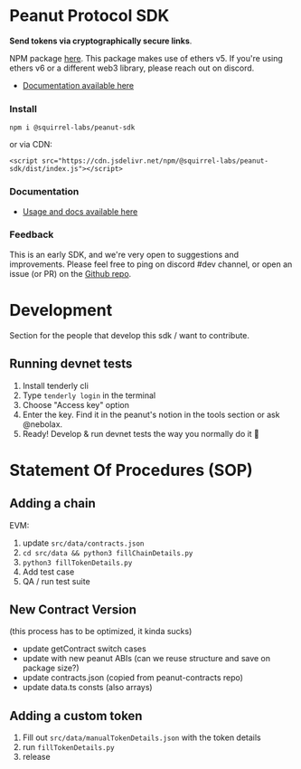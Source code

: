 # Peanut Protocol SDK

**Send tokens via cryptographically secure links**.

NPM package [here](https://www.npmjs.com/package/@squirrel-labs/peanut-sdk). This package makes use of ethers v5. If you're using ethers v6 or a different web3 library, please reach out on discord.

-   [Documentation available here](https://docs.peanut.to/using-the-sdk)

### Install

`npm i @squirrel-labs/peanut-sdk`

or via CDN:

`<script src="https://cdn.jsdelivr.net/npm/@squirrel-labs/peanut-sdk/dist/index.js"></script> `

### Documentation

-   [Usage and docs available here](https://docs.peanut.to/using-the-sdk)

### Feedback

This is an early SDK, and we're very open to suggestions and improvements. Please feel free to ping on discord #dev channel, or open an issue (or PR) on the [Github repo](https://github.com/peanutprotocol/peanut-sdk/issues).

# Development

Section for the people that develop this sdk / want to contribute.

## Running devnet tests

1. Install tenderly cli
2. Type `tenderly login` in the terminal
3. Choose "Access key" option
4. Enter the key. Find it in the peanut's notion in the tools section or ask @nebolax.
5. Ready! Develop & run devnet tests the way you normally do it 🥜

# Statement Of Procedures (SOP)

## Adding a chain

EVM:

1. update `src/data/contracts.json`
2. `cd src/data && python3 fillChainDetails.py`
3. `python3 fillTokenDetails.py`
4. Add test case
5. QA / run test suite

## New Contract Version

(this process has to be optimized, it kinda sucks)

-   update getContract switch cases
-   update with new peanut ABIs (can we reuse structure and save on package size?)
-   update contracts.json (copied from peanut-contracts repo)
-   update data.ts consts (also arrays)

## Adding a custom token

1. Fill out `src/data/manualTokenDetails.json` with the token details
2. run `fillTokenDetails.py`
3. release
